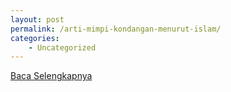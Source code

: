 ```yaml
---
layout: post
permalink: /arti-mimpi-kondangan-menurut-islam/
categories:
    - Uncategorized
---
```


[Baca Selengkapnya](/01)